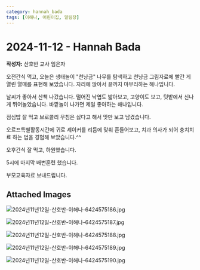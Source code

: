 ```yaml
---
category: hannah_bada
tags: [이해나, 어린이집, 알림장]
---
```


# 2024-11-12 - Hannah Bada

**작성자:** 산호반 교사 임은자  

오전간식 먹고, 오늘은 생태놀이 "천냥금" 나무를 탐색하고 천냥금  그림자료에 빨간 게 열린 열매를 표현해 보았습니다.  자리에 앉아서 끝까지 마무리하는 해나입니다.

날씨가 좋아서 산책 나갔습니다. 떨어진 낙엽도 밟아보고, 고양이도 보고, 텃밭에서 신나게 뛰어놀았습니다. 바깥놀이 나가면 제일 좋아하는 해나입니다.

점심밥 잘 먹고 브로콜리 무침은 싫다고 해서 맛만 보고 남겼습니다.

오르프특별활동시간에 귀로 셰이커를 리듬에 맞춰 흔들어보고, 치과 의사가 되어 충치치료 하는 법을  경험해 보았습니다.^^

오후간식 잘 먹고, 하원했습니다.

5시에 마지막 배변훈련 했습니다.

부모교육자료 보내드립니다.

## Attached Images
![2024년11년12일-산호반-이해나-6424575186.jpg](d:\Users\hannah\Downloads\kids\photo\2024년11년12일-산호반-이해나-6424575186.jpg)

![2024년11년12일-산호반-이해나-6424575187.jpg](d:\Users\hannah\Downloads\kids\photo\2024년11년12일-산호반-이해나-6424575187.jpg)

![2024년11년12일-산호반-이해나-6424575188.jpg](d:\Users\hannah\Downloads\kids\photo\2024년11년12일-산호반-이해나-6424575188.jpg)

![2024년11년12일-산호반-이해나-6424575189.jpg](d:\Users\hannah\Downloads\kids\photo\2024년11년12일-산호반-이해나-6424575189.jpg)

![2024년11년12일-산호반-이해나-6424575190.jpg](d:\Users\hannah\Downloads\kids\photo\2024년11년12일-산호반-이해나-6424575190.jpg)

